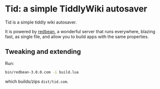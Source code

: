 # Tid: a simple TiddlyWiki autosaver

Tid is a simple tiddly wiki autosaver.

It is powered by [redbean](http://redbean.dev), a wonderful server that runs everywhere, blazing fast, as single file, and allow you to build apps with the same properties.

## Tweaking and extending

Run:

```bash
bin/redbean-3.0.0.com -i build.lua
```

which builds/zips `dist/tid.com`.
